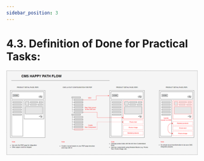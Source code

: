 ```yaml
---
sidebar_position: 3
---
```


# 4.3. Definition of Done for Practical Tasks:

![dod.png](assets/dod.png)







